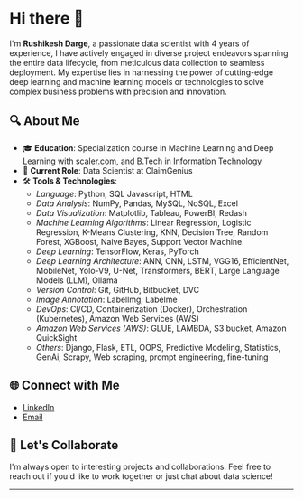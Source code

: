 # Hi there 👋 
I'm **Rushikesh Darge**, a passionate data scientist with 4 years of experience, I have actively engaged in diverse project endeavors spanning the entire data lifecycle, from meticulous data collection to seamless deployment. My expertise lies in harnessing the power of cutting-edge deep learning and machine learning models or technologies to solve complex business problems with precision and innovation. 



## 🔍 About Me

- 🎓 **Education**: Specialization course in Machine Learning and Deep Learning with scaler.com, and B.Tech in Information Technology
- 💼 **Current Role**: Data Scientist at ClaimGenius
- 🛠  **Tools & Technologies**: 
    - *Language*: Python, SQL Javascript, HTML
    - *Data Analysis*: NumPy, Pandas, MySQL, NoSQL, Excel
    - *Data Visualization*: Matplotlib, Tableau, PowerBl, Redash
    - *Machine Learning Algorithms*: Linear Regression, Logistic Regression, K-Means Clustering, KNN, Decision Tree, Random Forest, XGBoost, Naive Bayes, Support Vector Machine.
    - *Deep Learning*: TensorFlow, Keras, PyTorch
    - *Deep Learning Architecture*: ANN, CNN, LSTM, VGG16, EfficientNet, MobileNet, Yolo-V9, U-Net, Transformers, BERT, Large Language Models (LLM), Ollama
    - *Version Control*: Git, GitHub, Bitbucket, DVC
    - *Image Annotation*: Labellmg, Labelme
    - *DevOps*: Cl/CD, Containerization (Docker), Orchestration (Kubernetes), Amazon Web Services (AWS)
    - *Amazon Web Services (AWS)*: GLUE, LAMBDA, S3 bucket, Amazon QuickSight
    - *Others*: Django, Flask, ETL, OOPS, Predictive Modeling, Statistics, GenAi, Scrapy, Web scraping, prompt engineering, fine-tuning




## 🌐 Connect with Me

- [LinkedIn](https://www.linkedin.com/in/rushidarge/)
- [Email](mailto:rushikesh.darge.01@gmail.com)

## 🤝 Let's Collaborate

I'm always open to interesting projects and collaborations. Feel free to reach out if you'd like to work together or just chat about data science!

---

<!---
rushidarge/rushidarge is a ✨ special ✨ repository because its `README.md` (this file) appears on your GitHub profile.
You can click the Preview link to take a look at your changes.
--->
